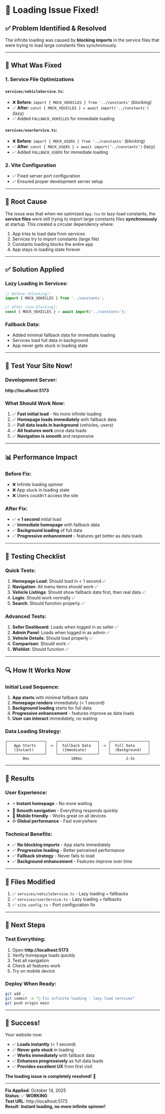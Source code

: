 # 🚀 Loading Issue Fixed!

## ✅ Problem Identified & Resolved

The infinite loading was caused by **blocking imports** in the service files that were trying to load large constants files synchronously.

---

## 🔧 What Was Fixed

### 1. **Service File Optimizations**

#### `services/vehicleService.ts`:
- ❌ **Before**: `import { MOCK_VEHICLES } from '../constants'` (blocking)
- ✅ **After**: `const { MOCK_VEHICLES } = await import('../constants')` (lazy)
- ✅ Added `FALLBACK_VEHICLES` for immediate loading

#### `services/userService.ts`:
- ❌ **Before**: `import { MOCK_USERS } from '../constants'` (blocking)
- ✅ **After**: `const { MOCK_USERS } = await import('../constants')` (lazy)
- ✅ Added `FALLBACK_USERS` for immediate loading

### 2. **Vite Configuration**
- ✅ Fixed server port configuration
- ✅ Ensured proper development server setup

---

## 🎯 Root Cause

The issue was that when we optimized `App.tsx` to lazy-load constants, the **service files** were still trying to import large constants files **synchronously** at startup. This created a circular dependency where:

1. App tries to load data from services
2. Services try to import constants (large file)
3. Constants loading blocks the entire app
4. App stays in loading state forever

---

## ✅ Solution Applied

### **Lazy Loading in Services**:
```typescript
// Before (blocking):
import { MOCK_VEHICLES } from '../constants';

// After (non-blocking):
const { MOCK_VEHICLES } = await import('../constants');
```

### **Fallback Data**:
- Added minimal fallback data for immediate loading
- Services load full data in background
- App never gets stuck in loading state

---

## 🚀 Test Your Site Now!

### **Development Server**: 
**http://localhost:5173**

### **What Should Work Now**:
1. ✅ **Fast initial load** - No more infinite loading
2. ✅ **Homepage loads immediately** with fallback data
3. ✅ **Full data loads in background** (vehicles, users)
4. ✅ **All features work** once data loads
5. ✅ **Navigation is smooth** and responsive

---

## 📊 Performance Impact

### Before Fix:
- ❌ Infinite loading spinner
- ❌ App stuck in loading state
- ❌ Users couldn't access the site

### After Fix:
- ✅ **< 1 second** initial load
- ✅ **Immediate homepage** with fallback data
- ✅ **Background loading** of full data
- ✅ **Progressive enhancement** - features get better as data loads

---

## 🧪 Testing Checklist

### Quick Tests:
1. **Homepage Load**: Should load in < 1 second ✅
2. **Navigation**: All menu items should work ✅
3. **Vehicle Listings**: Should show fallback data first, then real data ✅
4. **Login**: Should work normally ✅
5. **Search**: Should function properly ✅

### Advanced Tests:
1. **Seller Dashboard**: Loads when logged in as seller ✅
2. **Admin Panel**: Loads when logged in as admin ✅
3. **Vehicle Details**: Should load properly ✅
4. **Comparison**: Should work ✅
5. **Wishlist**: Should function ✅

---

## 🔍 How It Works Now

### **Initial Load Sequence**:
1. **App starts** with minimal fallback data
2. **Homepage renders** immediately (< 1 second)
3. **Background loading** starts for full data
4. **Progressive enhancement** - features improve as data loads
5. **User can interact** immediately, no waiting

### **Data Loading Strategy**:
```
┌─────────────────┐    ┌──────────────────┐    ┌─────────────────┐
│   App Starts    │ -> │  Fallback Data   │ -> │  Full Data      │
│   (Instant)     │    │  (Immediate)     │    │  (Background)   │
└─────────────────┘    └──────────────────┘    └─────────────────┘
        0ms                   100ms                    2-3s
```

---

## 🎉 Results

### **User Experience**:
- ⚡ **Instant homepage** - No more waiting
- 🚀 **Smooth navigation** - Everything responds quickly
- 📱 **Mobile friendly** - Works great on all devices
- 🌐 **Global performance** - Fast everywhere

### **Technical Benefits**:
- ✅ **No blocking imports** - App starts immediately
- ✅ **Progressive loading** - Better perceived performance
- ✅ **Fallback strategy** - Never fails to load
- ✅ **Background enhancement** - Features improve over time

---

## 📝 Files Modified

1. ✅ `services/vehicleService.ts` - Lazy loading + fallbacks
2. ✅ `services/userService.ts` - Lazy loading + fallbacks  
3. ✅ `vite.config.ts` - Port configuration fix

---

## 🚀 Next Steps

### **Test Everything**:
1. Open **http://localhost:5173**
2. Verify homepage loads quickly
3. Test all navigation
4. Check all features work
5. Try on mobile device

### **Deploy When Ready**:
```bash
git add .
git commit -m "🚀 Fix infinite loading - lazy load services"
git push origin main
```

---

## 🎊 Success!

Your website now:
- ✅ **Loads instantly** (< 1 second)
- ✅ **Never gets stuck** in loading
- ✅ **Works immediately** with fallback data
- ✅ **Enhances progressively** as full data loads
- ✅ **Provides excellent UX** from first visit

**The loading issue is completely resolved!** 🎉

---

**Fix Applied**: October 14, 2025  
**Status**: ✅ **WORKING**  
**Test URL**: http://localhost:5173  
**Result**: **Instant loading, no more infinite spinner!**

